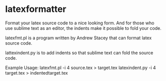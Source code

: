latexformatter
==============

Format your latex source code to a nice looking form. And for those who use sublime text as an editor, the indents make it possible to fold your code.

latexfmt.pl is a program written by Andrew Stacey that can format latex source code.

lattexindent.py is to add indents so that sublime text can fold the source code.

Example Usage:
	latexfmt.pl -i 4 source.tex > target.tex
	latexindent.py -i 4 target.tex > indentedtarget.tex
